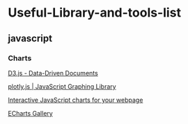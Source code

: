 # Useful-Library-and-tools-list



## javascript

### Charts

[D3.js - Data-Driven Documents](//d3js.org/)

[plotly.js | JavaScript Graphing Library](//plot.ly/javascript/)

[Interactive JavaScript charts for your webpage](//www.highcharts.com/)

[ECharts Gallery](//echarts.baidu.com/gallery/index.html)

